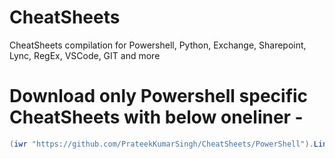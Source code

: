 # CheatSheets
CheatSheets compilation for Powershell, Python, Exchange, Sharepoint, Lync, RegEx, VSCode, GIT and more

# Download only Powershell specific CheatSheets with below oneliner - 

```PowerShell
(iwr "https://github.com/PrateekKumarSingh/CheatSheets/PowerShell").Links | ?{$_.title -Like "*Powershell*"} | %{iwr "http://github.com$($_.href)?raw=true" -OutFile $_.title -Verbose}
```
